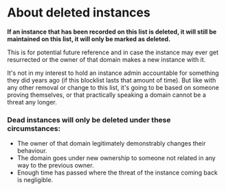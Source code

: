 # About deleted instances

**If an instance that has been recorded on this list is deleted, it will still be maintained on this list, it will only be marked as deleted.**

This is for potential future reference and in case the instance may ever get resurrected or the owner of that domain makes a new instance with it.

It's not in my interest to hold an instance admin accountable for something they did years ago (if this blocklist lasts that amount of time). But like with any other removal or change to this list, it's going to be based on someone proving themselves, or that practically speaking a domain cannot be a threat any longer.

 

### Dead instances will only be deleted under these circumstances:

- The owner of that domain legitimately demonstrably changes their behaviour.
- The domain goes under new ownership to someone not related in any way to the previous owner.
- Enough time has passed where the threat of the instance coming back is negligible.